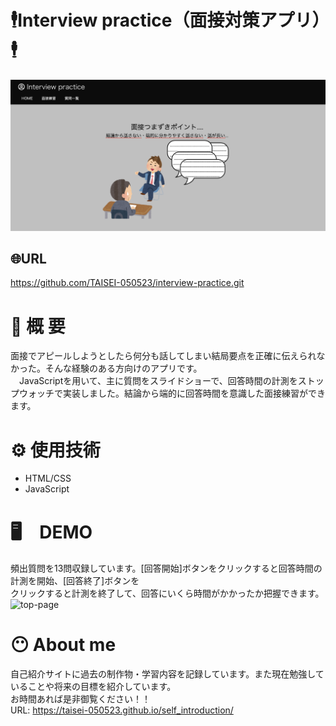 # 🕴Interview practice（面接対策アプリ）🕴
<img width="600" alt="top-page" src="https://github.com/TAISEI-050523/interview-practice/blob/main/top_page.png">

## 🌐URL
 https://github.com/TAISEI-050523/interview-practice.git  
 
# 📗 概 要
  面接でアピールしようとしたら何分も話してしまい結局要点を正確に伝えられなかった。そんな経験のある方向けのアプリです。<br>
　JavaScriptを用いて、主に質問をスライドショーで、回答時間の計測をストップウォッチで実装しました。結論から端的に回答時間を意識した面接練習ができます。
　
# ⚙️ 使用技術
- HTML/CSS
- JavaScript

# 🖥　DEMO
頻出質問を13問収録しています。[回答開始]ボタンをクリックすると回答時間の計測を開始、[回答終了]ボタンを<br>クリックすると計測を終了して、回答にいくら時間がかかったか把握できます。<br>
<img width="400" alt="top-page" src="https://i.gyazo.com/2e5a2e8a866748d211227fd8f3644c98.gif">

# 😶 About me
自己紹介サイトに過去の制作物・学習内容を記録しています。また現在勉強していることや将来の目標を紹介しています。<br>
お時間あれば是非御覧ください！！<br>
URL: https://taisei-050523.github.io/self_introduction/
